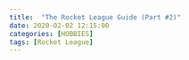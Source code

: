 ```yaml
---
title:  "The Rocket League Guide (Part #2)"
date: 2020-02-02 12:15:00
categories: [HOBBIES]
tags: [Rocket League]
---
```



